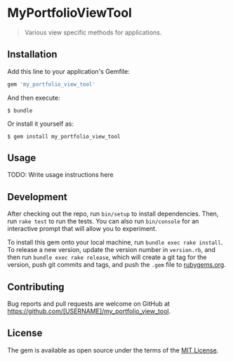 # MyPortfolioViewTool

> Various view specific methods for applications.

## Installation

Add this line to your application's Gemfile:

```ruby
gem 'my_portfolio_view_tool'
```

And then execute:

    $ bundle

Or install it yourself as:

    $ gem install my_portfolio_view_tool

## Usage

TODO: Write usage instructions here

## Development

After checking out the repo, run `bin/setup` to install dependencies. Then, run `rake test` to run the tests. You can also run `bin/console` for an interactive prompt that will allow you to experiment.

To install this gem onto your local machine, run `bundle exec rake install`. To release a new version, update the version number in `version.rb`, and then run `bundle exec rake release`, which will create a git tag for the version, push git commits and tags, and push the `.gem` file to [rubygems.org](https://rubygems.org).

## Contributing

Bug reports and pull requests are welcome on GitHub at https://github.com/[USERNAME]/my_portfolio_view_tool.

## License

The gem is available as open source under the terms of the [MIT License](http://opensource.org/licenses/MIT).
